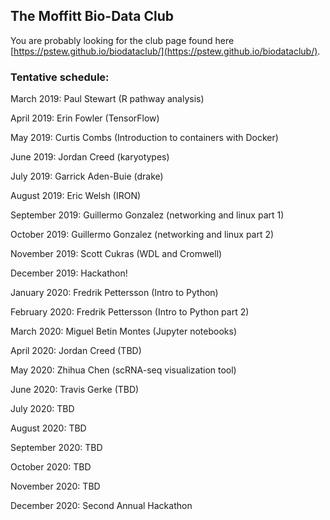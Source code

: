 ## The Moffitt Bio-Data Club
You are probably looking for the club page found here [https://pstew.github.io/biodataclub/](https://pstew.github.io/biodataclub/).

### Tentative schedule:
March 2019: Paul Stewart (R pathway analysis)

April 2019: Erin Fowler (TensorFlow)

May 2019: Curtis Combs (Introduction to containers with Docker)

June 2019: Jordan Creed (karyotypes)

July 2019: Garrick Aden-Buie (drake)

August 2019: Eric Welsh (IRON)

September 2019: Guillermo Gonzalez (networking and linux part 1)

October 2019: Guillermo Gonzalez (networking and linux part 2)

November 2019: Scott Cukras (WDL and Cromwell)

December 2019: Hackathon!

January 2020: Fredrik Pettersson (Intro to Python)

February 2020: Fredrik Pettersson (Intro to Python part 2)

March 2020: Miguel Betin Montes (Jupyter notebooks)

April 2020: Jordan Creed (TBD)

May 2020: Zhihua Chen (scRNA-seq visualization tool)

June 2020: Travis Gerke (TBD)

July 2020: TBD

August 2020: TBD

September 2020: TBD

October 2020: TBD

November 2020: TBD

December 2020: Second Annual Hackathon
